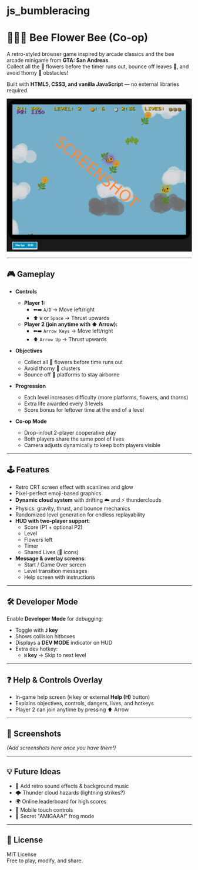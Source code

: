 # js_bumbleracing

# 🐝🌼🐝 Bee Flower Bee (Co-op)

A retro-styled browser game inspired by arcade classics and the bee arcade minigame from **GTA: San Andreas**.  
Collect all the 🌼 flowers before the timer runs out, bounce off leaves 🌿, and avoid thorny 🌵 obstacles!  

Built with **HTML5, CSS3, and vanilla JavaScript** — no external libraries required.  

![screenshot](screenshots/game_1.png)

---

## 🎮 Gameplay

- **Controls**
  - **Player 1:**  
    - ⬅️➡️ `A/D` → Move left/right  
    - ⬆️ `W` or `Space` → Thrust upwards  
  - **Player 2 (join anytime with ⬆️ Arrow):**  
    - ⬅️➡️ `Arrow Keys` → Move left/right  
    - ⬆️ `Arrow Up` → Thrust upwards  

- **Objectives**
  - Collect all 🌼 flowers before time runs out
  - Avoid thorny 🌵 clusters
  - Bounce off 🌿 platforms to stay airborne  

- **Progression**
  - Each level increases difficulty (more platforms, flowers, and thorns)
  - Extra life awarded every 3 levels
  - Score bonus for leftover time at the end of a level  

- **Co-op Mode**
  - Drop-in/out 2-player cooperative play
  - Both players share the same pool of lives
  - Camera adjusts dynamically to keep both players visible  

---

## 🕹️ Features

- Retro CRT screen effect with scanlines and glow  
- Pixel-perfect emoji-based graphics  
- **Dynamic cloud system** with drifting ☁️ and ⚡ thunderclouds  
- Physics: gravity, thrust, and bounce mechanics  
- Randomized level generation for endless replayability  
- **HUD with two-player support**:  
  - Score (P1 + optional P2)  
  - Level  
  - Flowers left  
  - Timer  
  - Shared Lives (🐝 icons)  
- **Message & overlay screens**:  
  - Start / Game Over screen  
  - Level transition messages  
  - Help screen with instructions  

---

## 🛠️ Developer Mode

Enable **Developer Mode** for debugging:

- Toggle with **`J` key**  
- Shows collision hitboxes  
- Displays a **DEV MODE** indicator on HUD  
- Extra dev hotkey:  
  - **`N` key** → Skip to next level  

---

## ❓ Help & Controls Overlay

- In-game help screen (`H` key or external **Help (H)** button)  
- Explains objectives, controls, dangers, lives, and hotkeys  
- Player 2 can join anytime by pressing ⬆️ Arrow  

---

## 📸 Screenshots

*(Add screenshots here once you have them!)*  

---

## 💡 Future Ideas

- 🎵 Add retro sound effects & background music  
- 🌩️ Thunder cloud hazards (lightning strikes?)  
- 🌍 Online leaderboard for high scores  
- 📱 Mobile touch controls  
- 🐸 Secret "AMIGAAA!" frog mode  

---

## 📜 License

MIT License  
Free to play, modify, and share.
